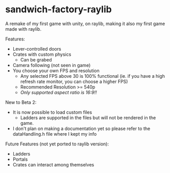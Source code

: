 # sandwich-factory-raylib
A remake of my first game with unity, on raylib, making it also my first game made with raylib.

Features:
  * Lever-controlled doors
  * Crates with custom physics
    * Can be grabed
  * Camera following (not seen in game)
  * You choose your own FPS and resolution
    * Any selected FPS above 30 is 100% functional (ie. if you have a high refresh rate monitor, you can choose a higher FPS)
    * Recommended Resolution >= 540p
    * _Only supported aspect ratio is 16:9!!_

New to Beta 2:
  * It is now possible to load custom files
    * Ladders are supported in the files but will not be rendered in the game.
  * I don't plan on making a documentation yet so please refer to the dataHandling.h file where I kept my info

Future Features (not yet ported to raylib version):
  * Ladders
  * Portals
  * Crates can interact among themselves
